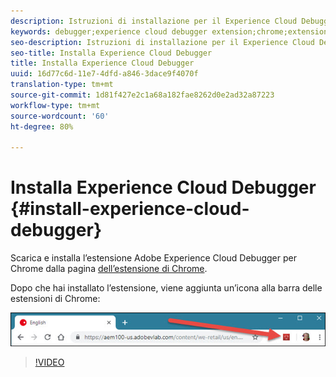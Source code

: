 ```yaml
---
description: Istruzioni di installazione per il Experience Cloud Debugger
keywords: debugger;experience cloud debugger extension;chrome;extension;install
seo-description: Istruzioni di installazione per il Experience Cloud Debugger
seo-title: Installa Experience Cloud Debugger
title: Installa Experience Cloud Debugger
uuid: 16d77c6d-11e7-4dfd-a846-3dace9f4070f
translation-type: tm+mt
source-git-commit: 1d81f427e2c1a68a182fae8262d0e2ad32a87223
workflow-type: tm+mt
source-wordcount: '60'
ht-degree: 80%

---
```



# Installa Experience Cloud Debugger {#install-experience-cloud-debugger}

Scarica e installa l’estensione Adobe Experience Cloud Debugger per Chrome dalla pagina [dell’estensione di Chrome](https://chrome.google.com/webstore/detail/adobe-experience-cloud-de/ocdmogmohccmeicdhlhhgepeaijenapj).

Dopo che hai installato l’estensione, viene aggiunta un’icona alla barra delle estensioni di Chrome:

![](assets/start-icon.jpg)

>[!VIDEO](https://video.tv.adobe.com/v/23114t2/)
